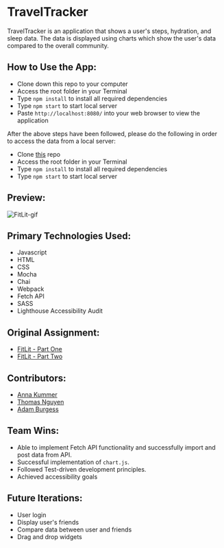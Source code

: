 # TravelTracker
TravelTracker is an application that shows a user's steps, hydration, and sleep data. The data is displayed using charts which show the user's data compared to the overall community.

## How to Use the App:

- Clone down this repo to your computer
- Access the root folder in your Terminal
- Type `npm install` to install all required dependencies
- Type `npm start` to start local server  
- Paste `http://localhost:8080/` into your web browser to view the application

After the above steps have been followed, please do the following in order to access the data from a local server:

- Clone [this](https://frontend.turing.edu/projects/Fitlit-part-two.html) repo
- Access the root folder in your Terminal
- Type `npm install` to install all required dependencies
- Type `npm start` to start local server  

## Preview:

![FitLit-gif](src/images/new-gif.gif)

## Primary Technologies Used:

- Javascript
- HTML
- CSS
- Mocha
- Chai
- Webpack
- Fetch API
- SASS
- Lighthouse Accessibility Audit

## Original Assignment:

- [FitLit - Part One](https://frontend.turing.edu/projects/Fitlit-part-one.html)
- [FitLit - Part Two](https://frontend.turing.edu/projects/Fitlit-part-two.html)

## Contributors:

- [Anna Kummer](https://github.com/annamkummer)
- [Thomas Nguyen](https://github.com/tommi267)
- [Adam Burgess](https://github.com/aburg15)

## Team Wins:
- Able to implement Fetch API functionality and successfully import and post data from API.
- Successful implementation of `chart.js`.
- Followed Test-driven development principles.
- Achieved accessibility goals

## Future Iterations:
- User login
- Display user's friends
- Compare data between user and friends
- Drag and drop widgets
